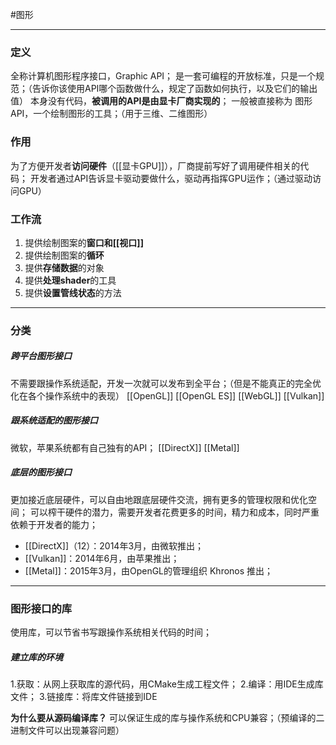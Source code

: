 #图形 
***
### 定义
全称计算机图形程序接口，Graphic API；
是一套可编程的开放标准，只是一个规范；（告诉你该使用API哪个函数做什么，规定了函数如何执行，以及它们的输出值）
本身没有代码，**被调用的API是由显卡厂商实现的**；
一般被直接称为 图形API，一个绘制图形的工具；（用于三维、二维图形）

### 作用
为了方便开发者**访问硬件**（[[显卡GPU]]），厂商提前写好了调用硬件相关的代码；
开发者通过API告诉显卡驱动要做什么，驱动再指挥GPU运作；（通过驱动访问GPU）

### 工作流
1.  提供绘制图案的**窗口和[[视口]]**
2.  提供绘制图案的**循环**
3.  提供**存储数据**的对象
4.  提供**处理shader**的工具
5.  提供**设置管线状态**的方法

***
### 分类
##### 跨平台图形接口
不需要跟操作系统适配，开发一次就可以发布到全平台；（但是不能真正的完全优化在各个操作系统中的表现）
[[OpenGL]]
[[OpenGL ES]]
[[WebGL]]
[[Vulkan]]

##### 跟系统适配的图形接口
微软，苹果系统都有自己独有的API；
[[DirectX]]
[[Metal]]

##### 底层的图形接口
更加接近底层硬件，可以自由地跟底层硬件交流，拥有更多的管理权限和优化空间；
可以榨干硬件的潜力，需要开发者花费更多的时间，精力和成本，同时严重依赖于开发者的能力；
- [[DirectX]]（12）：2014年3月，由微软推出；
- [[Vulkan]]：2014年6月，由苹果推出；
- [[Metal]]：2015年3月，由OpenGL的管理组织  Khronos 推出；

***
### 图形接口的库
使用库，可以节省书写跟操作系统相关代码的时间；

##### 建立库的环境
1.获取：从网上获取库的源代码，用CMake生成工程文件；
2.编译：用IDE生成库文件；
3.链接库：将库文件链接到IDE

**为什么要从源码编译库？**
可以保证生成的库与操作系统和CPU兼容；（预编译的二进制文件可以出现兼容问题）
